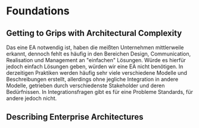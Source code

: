 # Foundations
## Getting to Grips with Architectural Complexity
Das eine EA notwendig ist, haben die meißten Unternehmen mittlerweile erkannt, dennoch fehlt es häufig in den Bereichen Design, Communication, Realisation und Management an "einfachen" Lösungen.
Würde es hierfür jedoch einfach Lösungen geben, würden wir eine EA nicht benötigen. In derzeitigen Praktiken werden häufig sehr viele verschiedene Modelle und Beschreibungen erstellt, allerdings ohne jegliche Integration in andere Modelle, getrieben durch verschiedenste Stakeholder und deren Bedürfnissen. In Integrationsfragen gibt es für eine Probleme Standards, für andere jedoch nicht.

## Describing Enterprise Architectures

